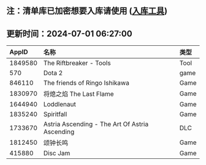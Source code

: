 ## 注：清单库已加密想要入库请使用 ([入库工具](https://github.com/BlankTMing/ManifestAutoUpdate/releases))

## 更新时间：2024-07-01 06:27:00
| AppID | 名称 | 类型  |
| :-------------------- | :----------------------------- | :----------- |
| 1849580 | The Riftbreaker - Tools| Tool |
| 570 | Dota 2| game |
| 846110 | The friends of Ringo Ishikawa| Game |
| 1830970 | 将熄之焰 The Last Flame| Game |
| 1644940 | Loddlenaut| Game |
| 1835240 | Spiritfall| Game |
| 1733670 | Astria Ascending - The Art Of Astria Ascending| DLC |
| 1812450 | 颂钟长鸣| Game |
| 415880 | Disc Jam| Game |
